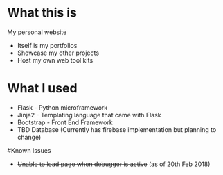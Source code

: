 # What this is
My personal website
* Itself is my portfolios
* Showcase my other projects
* Host my own web tool kits

# What I used
* Flask     - Python microframework
* Jinja2    - Templating language that came with Flask
* Bootstrap - Front End Framework
* TBD Database (Currently has firebase implementation but planning to change)

#Known Issues
* ~~Unable to load page when debugger is active~~ (as of 20th Feb 2018)